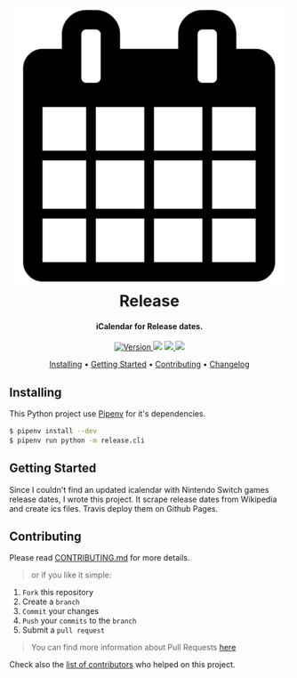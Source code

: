 <img align="left" width="0" height="192px" hspace="10"/>
<h1 align="center">
  <br><img src="project-logo.svg">
  <br>
  Release
  <br>
</h1>

<h4 align="center">iCalendar for Release dates.</h4>

<p align="center">
  <a href="https://badge.fury.io/gh/damoun%2Frelease">
    <img src="https://badge.fury.io/gh/damoun%2Frelease.svg"
         alt="Version">
  </a>
  <a href="LICENSE"><img src="https://img.shields.io/github/license/damoun/release.svg"></a>
  <a href="https://travis-ci.org/damoun/release">
      <img src="https://img.shields.io/travis/damoun/release">
  </a>
  <a href="https://app.codacy.com/app/damoun-github/release">
    <img src="https://api.codacy.com/project/badge/Grade/010cedd6f7184f5f931c4ca64b0ae5f4">
</a>
</p>

<p align="center">
  <a href="#installing">Installing</a> •
  <a href="#getting-started">Getting Started</a> •
  <a href="#contributing">Contributing</a> •
  <a href="CHANGELOG.md">Changelog</a>
</p>

## Installing

This Python project use [Pipenv](https://pipenv.readthedocs.io/en/latest/) for it's dependencies.

```sh
$ pipenv install --dev
$ pipenv run python -m release.cli
```

## Getting Started

Since I couldn't find an updated icalendar with Nintendo Switch games release dates, I wrote this project. It scrape release dates from Wikipedia and create ics files.
Travis deploy them on Github Pages.

## Contributing

Please read [CONTRIBUTING.md](CONTRIBUTING.md) for more details.

> or if you like it simple:

1. `Fork` this repository
2. Create a `branch`
3. `Commit` your changes
4. `Push` your `commits` to the `branch`
5. Submit a `pull request`

> You can find more information about Pull Requests [here](https://help.github.com/categories/collaborating-on-projects-using-pull-requests/)

Check also the [list of contributors](AUTHOR.md#contributors) who helped on this project.